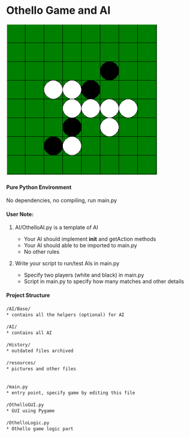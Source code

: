 # Othello Game and AI
![Demo1](resources/Demo1.png)
#### Pure Python Environment
No dependencies, no compiling, run main.py


#### User Note:
1. AI/OthelloAI.py is a template of AI
    * Your AI should implement __init__ and getAction methods
    * Your AI should able to be imported to main.py
    * No other rules

2. Write your script to run/test AIs in main.py
    * Specify two players (white and black) in main.py
    * Script in main.py to specify how many matches and other details

#### Project Structure
    /AI/Base/
    * contains all the helpers (optional) for AI
    
    /AI/
    * contains all AI
    
    /History/
    * outdated files archived
    
    /resources/
    * pictures and other files
    
    
    /main.py
    * entry point, specify game by editing this file
    
    /OthelloGUI.py
    * GUI using Pygame
    
    /OthelloLogic.py
    * Othello game logic part
